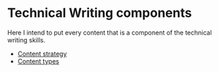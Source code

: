 # Technical Writing components

Here I intend to put every content that is a component of the technical writing skills.

- [Content strategy](content-strategy/content-strategy.md)
- [Content types](content-types.md)
